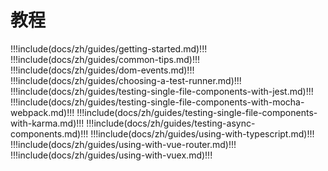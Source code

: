 # 教程

!!!include(docs/zh/guides/getting-started.md)!!!
!!!include(docs/zh/guides/common-tips.md)!!!
!!!include(docs/zh/guides/dom-events.md)!!!
!!!include(docs/zh/guides/choosing-a-test-runner.md)!!!
!!!include(docs/zh/guides/testing-single-file-components-with-jest.md)!!!
!!!include(docs/zh/guides/testing-single-file-components-with-mocha-webpack.md)!!!
!!!include(docs/zh/guides/testing-single-file-components-with-karma.md)!!!
!!!include(docs/zh/guides/testing-async-components.md)!!!
!!!include(docs/zh/guides/using-with-typescript.md)!!!
!!!include(docs/zh/guides/using-with-vue-router.md)!!!
!!!include(docs/zh/guides/using-with-vuex.md)!!!
